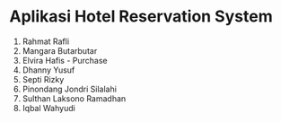 # Aplikasi Hotel Reservation System

1. Rahmat Rafli
2. Mangara Butarbutar
3. Elvira Hafis - Purchase
4. Dhanny Yusuf
5. Septi Rizky
6. Pinondang Jondri Silalahi
7. Sulthan Laksono Ramadhan
8. Iqbal Wahyudi
